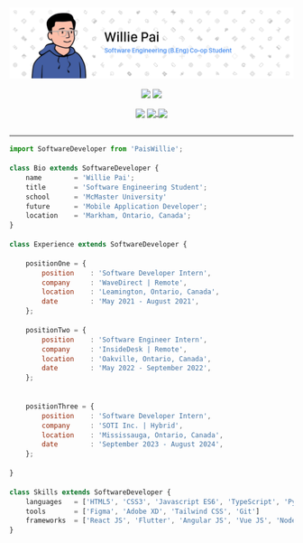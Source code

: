 [![Header](/Assets/Images/Header.png "Header")](https://www.linkedin.com/in/willie-pai/)

<!-- Add an href="<link>" to make image clickable -->
<div align="center">
<a>
    <!-- Currently hiding PRs from statistics -->
    <img align="center" src="https://github-readme-stats.vercel.app/api?username=PaisWillie&count_private=true&show_icons=true&hide=prs&border_radius=7&include_all_commits=true&hide_rank=true" />
</a>

<a>
    <img align="center" src="https://github-readme-stats.vercel.app/api/top-langs/?username=PaisWillie&layout=compact&border_radius=7&langs_count=6&cache_seconds=1800" />
</div>

<br>

<div align="center">

<a>
    <img align="center" src="https://img.shields.io/github/followers/PaisWillie?label=Followers&logoColor=blue&style=social"/>
</a>

<a href="https://www.linkedin.com/in/willie-pai/">
    <img align="center" src="https://img.shields.io/badge/LinkedIn-Profile-informational?style=social&logo=linkedin&logoColor=blue&label=/in/willie-pai"/>
</a>

<a href="https://www.instagram.com/paiswillie/">
    <img align="center" src="https://img.shields.io/badge/Instagram-Profile-informational?style=social&logo=instagram&logoColor=blue&label=PaisWillie"/>
</a>

</div>

<br>

---

```js
import SoftwareDeveloper from 'PaisWillie';

class Bio extends SoftwareDeveloper {
    name        = 'Willie Pai';
    title       = 'Software Engineering Student';
    school      = 'McMaster University'
    future      = 'Mobile Application Developer';
    location    = 'Markham, Ontario, Canada';
}
    
class Experience extends SoftwareDeveloper {
    
    positionOne = {
        position    : 'Software Developer Intern',
        company     : 'WaveDirect | Remote',
        location    : 'Leamington, Ontario, Canada',
        date        : 'May 2021 - August 2021',
    };
    
    positionTwo = {
        position    : 'Software Engineer Intern',
        company     : 'InsideDesk | Remote',
        location    : 'Oakville, Ontario, Canada',
        date        : 'May 2022 - September 2022',
    };


    positionThree = {
        position    : 'Software Developer Intern',
        company     : 'SOTI Inc. | Hybrid',
        location    : 'Mississauga, Ontario, Canada',
        date        : 'September 2023 - August 2024',
    };
    
}

class Skills extends SoftwareDeveloper {
    languages   = ['HTML5', 'CSS3', 'Javascript ES6', 'TypeScript', 'Python', 'Java', 'Dart', 'C', 'Bash Scripting', 'MATLAB', 'SQL'];
    tools       = ['Figma', 'Adobe XD', 'Tailwind CSS', 'Git']
    frameworks  = ['React JS', 'Flutter', 'Angular JS', 'Vue JS', 'Node JS', 'Express JS', 'PyQt'];
}
```
